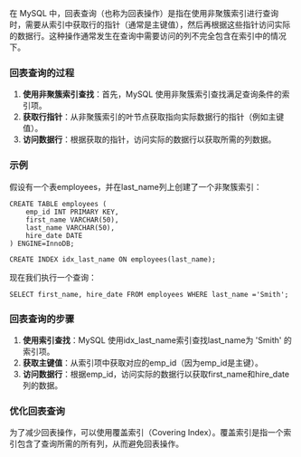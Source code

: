 在 MySQL 中，回表查询（也称为回表操作）是指在使用非聚簇索引进行查询时，需要从索引中获取行的指针（通常是主键值），然后再根据这些指针访问实际的数据行。这种操作通常发生在查询中需要访问的列不完全包含在索引中的情况下。
### 回表查询的过程

1. **使用非聚簇索引查找**：首先，MySQL 使用非聚簇索引查找满足查询条件的索引项。
2. **获取行指针**：从非聚簇索引的叶节点获取指向实际数据行的指针（例如主键值）。
3. **访问数据行**：根据获取的指针，访问实际的数据行以获取所需的列数据。
### 示例
假设有一个表employees，并在last_name列上创建了一个非聚簇索引：
```
CREATE TABLE employees (
    emp_id INT PRIMARY KEY,
    first_name VARCHAR(50),
    last_name VARCHAR(50),
    hire_date DATE
) ENGINE=InnoDB;

CREATE INDEX idx_last_name ON employees(last_name);
```
现在我们执行一个查询：
```
SELECT first_name, hire_date FROM employees WHERE last_name ='Smith';
```
### 回表查询的步骤

1. **使用索引查找**：MySQL 使用idx_last_name索引查找last_name为 'Smith' 的索引项。
2. **获取主键值**：从索引项中获取对应的emp_id（因为emp_id是主键）。
3. **访问数据行**：根据emp_id，访问实际的数据行以获取first_name和hire_date列的数据。
### 优化回表查询
为了减少回表操作，可以使用覆盖索引（Covering Index）。覆盖索引是指一个索引包含了查询所需的所有列，从而避免回表操作。
